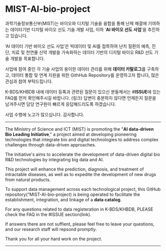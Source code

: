 # MIST-AI-bio-project

과학기술정보통신부(MIST)는 바이오와 디지털 기술을 융합을 통해 난제 해결에 기여하는 데이터기반 디지털 바이오 선도 기술 개발 사업, 이하 ‘**AI 바이오 선도 사업**’을 추진하고 있습니다.

‘AI 데이터 기반 바이오 선도 사업’은 빅데이터 및 AI를 접목하여 난치 질환의 예측, 진단, 치료 및 천연물 신약 개발을 가속화하는 데이터 기반의 디지털 바이오 R&D 선도 기술 개발을 목표합니다.

사업에 참여 중인 각 기술 사업의 용이한 데이터 관리를 위해 **데이터 카탈로그**를 구축하고, 데이터 통합 및 연계 지원을 위한 GithHub Repository를 운영하고자 합니다, 많은 관심과 참여 부탁드립니다. 

K-BDS/KHBDB 내에 데이터 등록과 관련된 질문이 있으신 분들께서는 #**ISSUE**에 있는 FAQ를 먼저 확인해주시길 바랍니다. (링크)
답변이 충분하지 않다면 언제든지 질문을 남겨주시면 담당 연구원이 빠르게 응답해드리도록 하겠습니다. 

사업 수행에 노고가 많으십니다. 감사합니다. 

--------------------------------------------------------------------------------------------------------------------------------------------

The Ministry of Science and ICT (MIST) is promoting the "**AI data-driven Bio Leading Initiative**," a project aimed at developing pioneering technologies that integrate bio and digital technologies to address complex challenges through data-driven approaches.

The initiative's aims to accelerate the development of data-driven digital bio R&D technologies by integrating big data and AI. 

This project will enhance the prediction, diagnosis, and treatment of intractable diseases, as well as to expedite the development of new drugs from natural products.

To support data management across each technological project, this GitHub repository(“MIST-AI-bio-project) is being operated to facilitate the establishment, integration, and linkage of a **data catalog**.

For any questions related to data registeration in K-BDS/KHBDB, PLEASE check the FAQ in the #ISSUE section(link).

If answers there are not suffient, please feel free to leave your questions, and our research staff will repsond promptly. 

Thank you for all your hard work on the project.

--------------------------------------------------------------------------------------------------------------------------------------------

